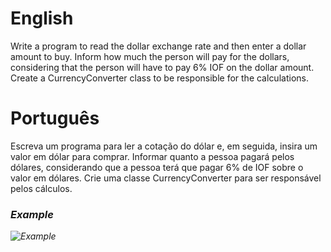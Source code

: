 # English
Write a program to read the dollar exchange rate and then enter a dollar amount to buy. Inform how much the person will pay for the dollars, considering that the person will have to pay 6% IOF on the dollar amount. Create a CurrencyConverter class to be responsible for the calculations.

# Português
Escreva um programa para ler a cotação do dólar e, em seguida, insira um valor em dólar para comprar. Informar quanto a pessoa pagará pelos dólares, considerando que a pessoa terá que pagar 6% de IOF sobre o valor em dólares. Crie uma classe CurrencyConverter para ser responsável pelos cálculos.

### <i/>Example
![Example](https://github.com/gabriel-asevedo/java-exercises/blob/main/Exercises/004/currency_converter/assets/currency_converter1.png)
